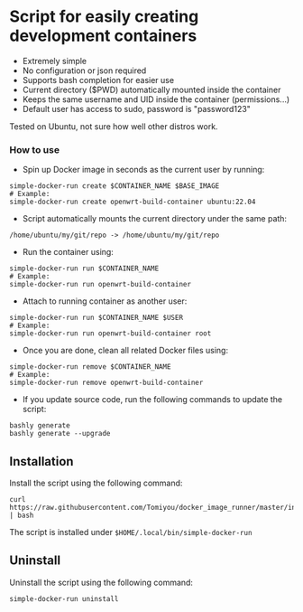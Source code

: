 # Script for easily creating development containers

* Extremely simple
* No configuration or json required
* Supports bash completion for easier use
* Current directory ($PWD) automatically mounted inside the container
* Keeps the same username and UID inside the container (permissions...)
* Default user has access to sudo, password is "password123"

Tested on Ubuntu, not sure how well other distros work.

### How to use

- Spin up Docker image in seconds as the current user by running:
```
simple-docker-run create $CONTAINER_NAME $BASE_IMAGE
# Example:
simple-docker-run create openwrt-build-container ubuntu:22.04
```
- Script automatically mounts the current directory under the same path:
```
/home/ubuntu/my/git/repo -> /home/ubuntu/my/git/repo
```
- Run the container using:
```
simple-docker-run run $CONTAINER_NAME
# Example:
simple-docker-run run openwrt-build-container
```
- Attach to running container as another user:
```
simple-docker-run run $CONTAINER_NAME $USER
# Example:
simple-docker-run run openwrt-build-container root
```
- Once you are done, clean all related Docker files using:
```
simple-docker-run remove $CONTAINER_NAME
# Example:
simple-docker-run remove openwrt-build-container
```
- If you update source code, run the following commands to update the script:
```
bashly generate
bashly generate --upgrade
```

## Installation

Install the script using the following command:
```
curl https://raw.githubusercontent.com/Tomiyou/docker_image_runner/master/install.sh | bash
```
The script is installed under `$HOME/.local/bin/simple-docker-run`

## Uninstall

Uninstall the script using the following command:
```
simple-docker-run uninstall
```
